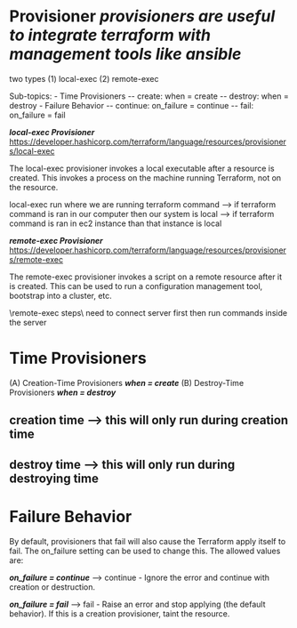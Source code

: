 # Provisioner ***provisioners are useful to integrate terraform with management tools like ansible*** 
two types
(1) local-exec
(2) remote-exec

Sub-topics:
    - Time Provisioners
        -- create: when = create
        -- destroy: when = destroy
    - Failure Behavior
        -- continue:  on_failure = continue
        -- fail: on_failure = fail

***local-exec Provisioner***
https://developer.hashicorp.com/terraform/language/resources/provisioners/local-exec

The local-exec provisioner invokes a local executable after a resource is created. This invokes a process on the machine running Terraform, not on the resource. 

local-exec run where we are running terraform command 
    --> if terraform command is ran in our computer then our system is local
    --> if terraform command is ran in ec2 instance than that instance is local 

***remote-exec Provisioner***
https://developer.hashicorp.com/terraform/language/resources/provisioners/remote-exec

The remote-exec provisioner invokes a script on a remote resource after it is created. This can be used to run a configuration management tool, bootstrap into a cluster, etc. 

\\remote-exec steps\\
need to connect server first 
then run commands inside the server 

# Time Provisioners
(A) Creation-Time Provisioners ***when = create***
(B) Destroy-Time Provisioners ***when = destroy***

creation time --> this will only run during creation time
-------------
destroy time --> this will only run during destroying time
-------------

# Failure Behavior
By default, provisioners that fail will also cause the Terraform apply itself to fail. The on_failure setting can be used to change this. The allowed values are:

***on_failure = continue***
    --> continue - Ignore the error and continue with creation or destruction.

***on_failure = fail***
    --> fail - Raise an error and stop applying (the default behavior). If this is a creation provisioner, taint the resource.